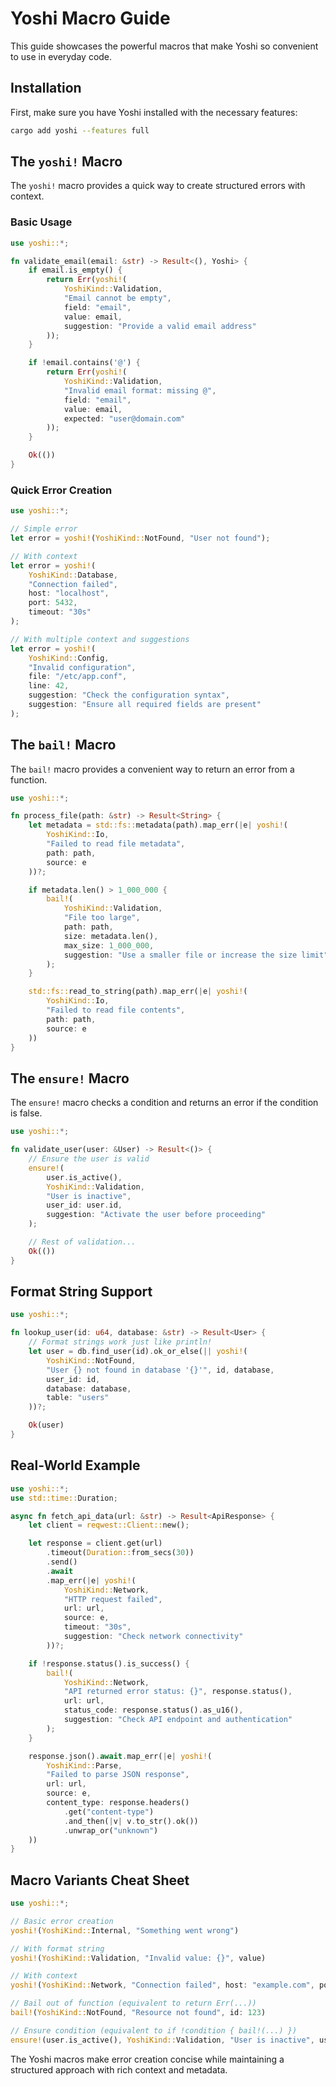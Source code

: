 # Yoshi Macro Guide

This guide showcases the powerful macros that make Yoshi so convenient to use in everyday code.

## Installation

First, make sure you have Yoshi installed with the necessary features:

```bash
cargo add yoshi --features full
```

## The `yoshi!` Macro

The `yoshi!` macro provides a quick way to create structured errors with context.

### Basic Usage

```rust
use yoshi::*;

fn validate_email(email: &str) -> Result<(), Yoshi> {
    if email.is_empty() {
        return Err(yoshi!(
            YoshiKind::Validation,
            "Email cannot be empty",
            field: "email",
            value: email,
            suggestion: "Provide a valid email address"
        ));
    }

    if !email.contains('@') {
        return Err(yoshi!(
            YoshiKind::Validation,
            "Invalid email format: missing @",
            field: "email",
            value: email,
            expected: "user@domain.com"
        ));
    }

    Ok(())
}
```

### Quick Error Creation

```rust
use yoshi::*;

// Simple error
let error = yoshi!(YoshiKind::NotFound, "User not found");

// With context
let error = yoshi!(
    YoshiKind::Database,
    "Connection failed",
    host: "localhost",
    port: 5432,
    timeout: "30s"
);

// With multiple context and suggestions
let error = yoshi!(
    YoshiKind::Config,
    "Invalid configuration",
    file: "/etc/app.conf",
    line: 42,
    suggestion: "Check the configuration syntax",
    suggestion: "Ensure all required fields are present"
);
```

## The `bail!` Macro

The `bail!` macro provides a convenient way to return an error from a function.

```rust
use yoshi::*;

fn process_file(path: &str) -> Result<String> {
    let metadata = std::fs::metadata(path).map_err(|e| yoshi!(
        YoshiKind::Io,
        "Failed to read file metadata",
        path: path,
        source: e
    ))?;

    if metadata.len() > 1_000_000 {
        bail!(
            YoshiKind::Validation,
            "File too large",
            path: path,
            size: metadata.len(),
            max_size: 1_000_000,
            suggestion: "Use a smaller file or increase the size limit"
        );
    }

    std::fs::read_to_string(path).map_err(|e| yoshi!(
        YoshiKind::Io,
        "Failed to read file contents",
        path: path,
        source: e
    ))
}
```

## The `ensure!` Macro

The `ensure!` macro checks a condition and returns an error if the condition is false.

```rust
use yoshi::*;

fn validate_user(user: &User) -> Result<()> {
    // Ensure the user is valid
    ensure!(
        user.is_active(),
        YoshiKind::Validation,
        "User is inactive",
        user_id: user.id,
        suggestion: "Activate the user before proceeding"
    );

    // Rest of validation...
    Ok(())
}
```

## Format String Support

```rust
use yoshi::*;

fn lookup_user(id: u64, database: &str) -> Result<User> {
    // Format strings work just like println!
    let user = db.find_user(id).ok_or_else(|| yoshi!(
        YoshiKind::NotFound,
        "User {} not found in database '{}'", id, database,
        user_id: id,
        database: database,
        table: "users"
    ))?;

    Ok(user)
}
```

## Real-World Example

```rust
use yoshi::*;
use std::time::Duration;

async fn fetch_api_data(url: &str) -> Result<ApiResponse> {
    let client = reqwest::Client::new();

    let response = client.get(url)
        .timeout(Duration::from_secs(30))
        .send()
        .await
        .map_err(|e| yoshi!(
            YoshiKind::Network,
            "HTTP request failed",
            url: url,
            source: e,
            timeout: "30s",
            suggestion: "Check network connectivity"
        ))?;

    if !response.status().is_success() {
        bail!(
            YoshiKind::Network,
            "API returned error status: {}", response.status(),
            url: url,
            status_code: response.status().as_u16(),
            suggestion: "Check API endpoint and authentication"
        );
    }

    response.json().await.map_err(|e| yoshi!(
        YoshiKind::Parse,
        "Failed to parse JSON response",
        url: url,
        source: e,
        content_type: response.headers()
            .get("content-type")
            .and_then(|v| v.to_str().ok())
            .unwrap_or("unknown")
    ))
}
```

## Macro Variants Cheat Sheet

```rust
use yoshi::*;

// Basic error creation
yoshi!(YoshiKind::Internal, "Something went wrong")

// With format string
yoshi!(YoshiKind::Validation, "Invalid value: {}", value)

// With context
yoshi!(YoshiKind::Network, "Connection failed", host: "example.com", port: 80)

// Bail out of function (equivalent to return Err(...))
bail!(YoshiKind::NotFound, "Resource not found", id: 123)

// Ensure condition (equivalent to if !condition { bail!(...) })
ensure!(user.is_active(), YoshiKind::Validation, "User is inactive", user_id: user.id)
```

The Yoshi macros make error creation concise while maintaining a structured approach with rich context and metadata.
